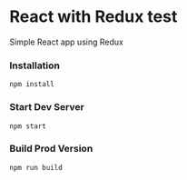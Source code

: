 # React with Redux test 

Simple React app using Redux



### Installation

```
npm install
```

### Start Dev Server

```
npm start
```

### Build Prod Version

```
npm run build
```
